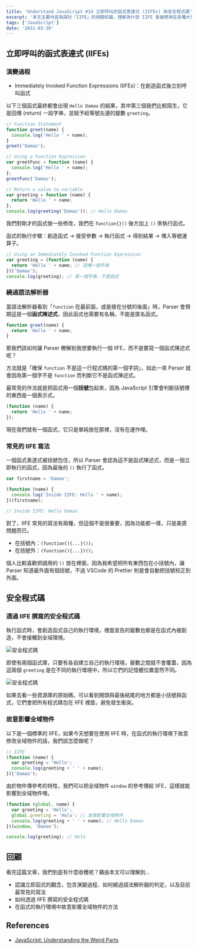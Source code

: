 ```yaml
---
title: 'Understand JavaScript #14 立即呼叫的函式表達式 (IIFEs) 與安全程式碼'
excerpt: '本文主要內容為探討「IIFE」的相關知識，理解為什麼 IIFE 會被應用在各種大型框架或資源庫裡面，並且能幫助撰寫安全的程式碼。'
tags: ['JavaScript']
date: '2021-03-30'
---
```


## 立即呼叫的函式表達式 (IIFEs)

### 演變過程

- Immediately Invoked Function Expressions (IIFEs)：在創造函式後立刻呼叫函式

以下三個函式最終都會出現 `Hello Damao` 的結果，其中第三個我們比較陌生，它是回傳 (return) 一段字串，並賦予給等號左邊的變數 `greeting`。

```javascript
// Function Statement
function greet(name) {
  console.log('Hello ' + name);
}
greet('Damao');

// Using a Function Expression
var greetFunc = function (name) {
  console.log('Hello ' + name);
};
greetFunc('Damao');

// Return a value to variable
var greeting = function (name) {
  return 'Hello ' + name;
};
console.log(greeting('Damao')); // Hello Damao
```

我們對剛才的函式做一些修改，我們在 `function{}()` 後方加上 `()` 來執行函式。

函式的執行步驟：創造函式 → 接受參數 → 執行函式 → 得到結果 → 傳入等號運算子。

```javascript
// Using an Immediately Invoked Function Expression
var greeting = (function (name) {
  return 'Hello ' + name; // 回傳一個字串
})('Damao');
console.log(greeting); // 是一個字串，不是函式
```

### 繞過語法解析器

當語法解析器看到「`function` 在最前面，或是接在分號的後面」時，Parser 會預期這是一個**函式陳述式**，因此函式也需要有名稱，不能是匿名函式。

```javascript
function greet(name) {
  return 'Hello ' + name;
}
```

那我們該如何讓 Parser 瞭解到我想要執行一個 IIFE，而不是要寫一個函式陳述式呢？

方法就是「確保 `function` 不是這一行程式碼的第一個字詞」，如此一來 Parser 就會因為第一個字不是 `function` 而判斷它不是函式陳述式。

最常見的作法就是把函式用一個**括號**包起來，因為 JavaScript 引擎會判斷括號裡的東西是一個表示式。

```javascript
(function (name) {
  return 'Hello ' + name;
});
```

現在我們就有一個函式，它只是單純放在那裡，沒有在運作哩。

### 常見的 IIFE 寫法

一個函式表達式被括號包住，所以 Parser 會認為這不是函式陳述式，而是一個立即執行的函式，因為最後的 `()` 執行了函式。

```javascript
var firstname = 'Damao';

(function (name) {
  console.log('Inside IIFE: Hello ' + name);
})(firstname);

// Inside IIFE: Hello Damao
```

對了，IIFE 常見的寫法有兩種，但這個不是很重要，因為功能都一樣，只是美感問題而已。

- 在括號內：`(function(){...}());`
- 在括號外：`(function(){...})();`

個人比較喜歡把調用的 `()` 放在裡面，因為我希望把所有東西包在小括號內，讓 Parser 知道最外面有個括號，不過 VSCode 的 Prettier 則是會自動把括號校正到外面。

## 安全程式碼

### 透過 IIFE 撰寫的安全程式碼

執行函式時，會創造函式自己的執行環境，裡面宣告的變數也都是在函式內被創造，不會接觸到全域環境。

![安全程式碼](https://i.imgur.com/iFXjP96.png)

即使有兩個函式庫，只要有各自建立自己的執行環境，變數之間就不會覆蓋，因為這兩個 `greeting` 是在不同的執行環境中，所以它們的記憶體位置當然不同。

![安全程式碼](https://i.imgur.com/5R1izB6.png)

如果去看一些資源庫的原始碼，可以看到開頭與最後結尾的地方都是小括號與函式，它們會把所有程式碼包在 IIFE 裡面，避免發生衝突。

### 故意影響全域物件

以下是一個標準的 IIFE，如果今天想要在使用 IIFE 時，在函式的執行環境下故意修改全域物件的話，我們該怎麼做呢？

```javascript
// IIFE
(function (name) {
  var greeting = 'Hello';
  console.log(greeting + ' ' + name);
})('Damao');
```

由於物件傳參考的特性，我們可以把全域物件 `window` 的參考傳給 IIFE，這樣就能影響到全域物件哩。

```javascript
(function (global, name) {
  var greeting = 'Hello';
  global.greeting = 'Hola'; // 故意影響全域物件
  console.log(greeting + ' ' + name); // Hello Damao
})(window, 'Damao');

console.log(greeting); // Hola
```

## 回顧

看完這篇文章，我們到底有什麼收穫呢？藉由本文可以理解到…

- 認識立即函式的觀念，包含演變過程、如何繞過語法解析器的判定，以及目前最常見的寫法
- 如何透過 IIFE 撰寫的安全程式碼
- 在函式的執行環境中故意影響全域物件的方法

## References

- [JavaScript: Understanding the Weird Parts](https://www.udemy.com/course/understand-javascript/)
